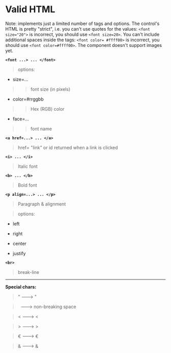 # Valid HTML #

Note: implements just a limited number of tags and options. The control's HTML is pretty "strict", i.e. you can't use quotes for the values: `<font size="20">` is incorrect, you should use `<font size=20>`. You can't include additional spaces inside the tags: `<font color= #ffff00>` is incorrect, you should use `<font color=#ffff00>`. The component doesn't support images yet.

**`<font ...> ... </font>`**

> options:

  * size=...
> > font size (in pixels)

  * color=#rrggbb
> > Hex (RGB) color

  * face=...
> > font name

**`<a href=...> ... </a>`**


> href= "link" or id returned when a link is clicked

**`<i> ... </i>`**

> Italic font

**`<b> ... </b>`**

> Bold font

**`<p align=...> ... </p>`**

> Paragraph & alignment

> options:

  * left

  * right

  * center

  * justify

**`<br>`**

> break-line


---


**Special chars:**

> &quot;  ---> "

> &nbsp;  ---> non-breaking space

> &lt;    ---> <

> &gt;    ---> >

> &euro;  ---> €

> &amp;   ---> &